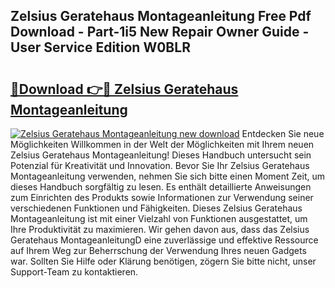 ## Zelsius Geratehaus Montageanleitung Free Pdf Download - Part-1i5 New Repair Owner Guide - User Service Edition W0BLR

# <h2><a href="http://df8b2it.blite.top/?on=Zelsius+Geratehaus+Montageanleitung">🔗Download 👉🔴 Zelsius Geratehaus Montageanleitung</a></h2>

[![Zelsius Geratehaus Montageanleitung new download](https://i.imgur.com/lujVjoI.png)](http://df8b2it.blite.top/?on=Zelsius+Geratehaus+Montageanleitung)
Entdecken Sie neue Möglichkeiten Willkommen in der Welt der Möglichkeiten mit Ihrem neuen Zelsius Geratehaus Montageanleitung! Dieses Handbuch untersucht sein Potenzial für Kreativität und Innovation. Bevor Sie Ihr Zelsius Geratehaus Montageanleitung verwenden, nehmen Sie sich bitte einen Moment Zeit, um dieses Handbuch sorgfältig zu lesen. Es enthält detaillierte Anweisungen zum Einrichten des Produkts sowie Informationen zur Verwendung seiner verschiedenen Funktionen und Fähigkeiten. Dieses Zelsius Geratehaus Montageanleitung ist mit einer Vielzahl von Funktionen ausgestattet, um Ihre Produktivität zu maximieren. Wir gehen davon aus, dass das Zelsius Geratehaus MontageanleitungD eine zuverlässige und effektive Ressource auf Ihrem Weg zur Beherrschung der Verwendung Ihres neuen Gadgets war. Sollten Sie Hilfe oder Klärung benötigen, zögern Sie bitte nicht, unser Support-Team zu kontaktieren.
